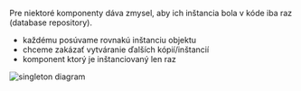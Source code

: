 Pre niektoré komponenty dáva zmysel, aby ich inštancia bola v kóde
iba raz (database repository). 
* každému posúvame rovnakú inštanciu objektu
* chceme zakázať vytváranie ďalších kópií/inštancií
* komponent ktorý je inštanciovaný len raz

![singleton diagram](https://refactoring.guru/images/patterns/diagrams/singleton/structure-en.png)